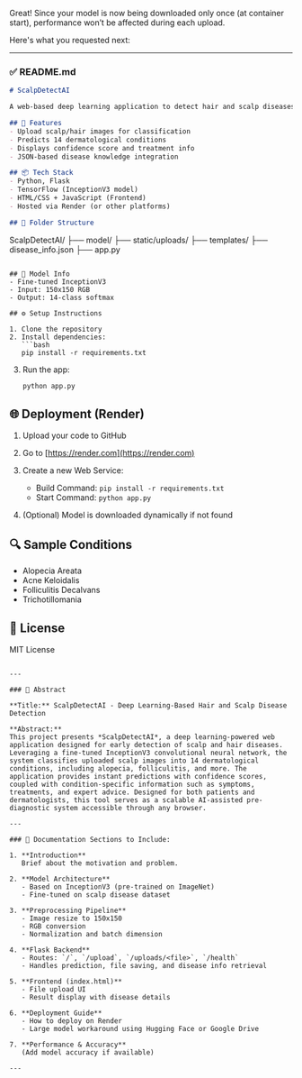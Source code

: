 Great! Since your model is now being downloaded only once (at container start), performance won’t be affected during each upload.

Here's what you requested next:

---

### ✅ README.md

```markdown
# ScalpDetectAI

A web-based deep learning application to detect hair and scalp diseases from uploaded images using a fine-tuned InceptionV3 model.

## 🚀 Features
- Upload scalp/hair images for classification
- Predicts 14 dermatological conditions
- Displays confidence score and treatment info
- JSON-based disease knowledge integration

## 📦 Tech Stack
- Python, Flask
- TensorFlow (InceptionV3 model)
- HTML/CSS + JavaScript (Frontend)
- Hosted via Render (or other platforms)

## 📁 Folder Structure
```

ScalpDetectAI/
├── model/
├── static/uploads/
├── templates/
├── disease\_info.json
├── app.py

````

## 🧠 Model Info
- Fine-tuned InceptionV3
- Input: 150x150 RGB
- Output: 14-class softmax

## ⚙️ Setup Instructions

1. Clone the repository
2. Install dependencies:
   ```bash
   pip install -r requirements.txt
````

3. Run the app:

   ```bash
   python app.py
   ```

## 🌐 Deployment (Render)

1. Upload your code to GitHub
2. Go to [https://render.com](https://render.com)
3. Create a new Web Service:

   * Build Command: `pip install -r requirements.txt`
   * Start Command: `python app.py`
4. (Optional) Model is downloaded dynamically if not found

## 🔍 Sample Conditions

* Alopecia Areata
* Acne Keloidalis
* Folliculitis Decalvans
* Trichotillomania

## 📄 License

MIT License

```

---

### 📑 Abstract

**Title:** ScalpDetectAI - Deep Learning-Based Hair and Scalp Disease Detection

**Abstract:**
This project presents *ScalpDetectAI*, a deep learning-powered web application designed for early detection of scalp and hair diseases. Leveraging a fine-tuned InceptionV3 convolutional neural network, the system classifies uploaded scalp images into 14 dermatological conditions, including alopecia, folliculitis, and more. The application provides instant predictions with confidence scores, coupled with condition-specific information such as symptoms, treatments, and expert advice. Designed for both patients and dermatologists, this tool serves as a scalable AI-assisted pre-diagnostic system accessible through any browser.

---

### 📘 Documentation Sections to Include:

1. **Introduction**  
   Brief about the motivation and problem.

2. **Model Architecture**  
   - Based on InceptionV3 (pre-trained on ImageNet)
   - Fine-tuned on scalp disease dataset

3. **Preprocessing Pipeline**  
   - Image resize to 150x150  
   - RGB conversion  
   - Normalization and batch dimension

4. **Flask Backend**  
   - Routes: `/`, `/upload`, `/uploads/<file>`, `/health`  
   - Handles prediction, file saving, and disease info retrieval

5. **Frontend (index.html)**  
   - File upload UI  
   - Result display with disease details

6. **Deployment Guide**  
   - How to deploy on Render  
   - Large model workaround using Hugging Face or Google Drive

7. **Performance & Accuracy**  
   (Add model accuracy if available)

---



